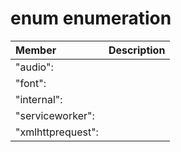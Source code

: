 # enum enumeration


| Member	   | Description|
|:-------------|:-------|
|"audio":       |  |
|"font":       |  |
|"internal":       |  |
|"serviceworker":       |  |
|"xmlhttprequest":       |  |
